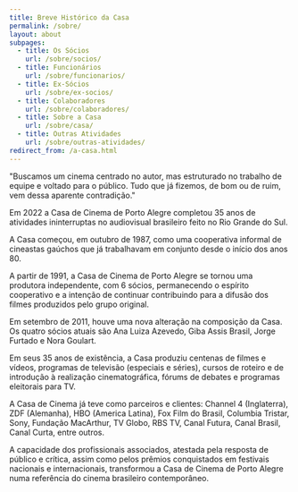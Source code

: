 ```yaml
---
title: Breve Histórico da Casa
permalink: /sobre/
layout: about
subpages:
  - title: Os Sócios
    url: /sobre/socios/
  - title: Funcionários
    url: /sobre/funcionarios/
  - title: Ex-Sócios
    url: /sobre/ex-socios/
  - title: Colaboradores
    url: /sobre/colaboradores/
  - title: Sobre a Casa
    url: /sobre/casa/
  - title: Outras Atividades
    url: /sobre/outras-atividades/
redirect_from: /a-casa.html
---
```

"Buscamos um cinema centrado no autor, mas estruturado no trabalho de equipe e voltado para o público. Tudo que já fizemos, de bom ou de ruim, vem dessa aparente contradição."

Em 2022 a Casa de Cinema de Porto Alegre completou 35 anos de atividades ininterruptas no audiovisual brasileiro feito no Rio Grande do Sul.

A Casa começou, em outubro de 1987, como uma cooperativa informal de cineastas gaúchos que já trabalhavam em conjunto desde o início dos anos 80.

A partir de 1991, a Casa de Cinema de Porto Alegre se tornou uma produtora independente, com 6 sócios, permanecendo o espírito cooperativo e a intenção de continuar contribuindo para a difusão dos filmes produzidos pelo grupo original.

Em setembro de 2011, houve uma nova alteração na composição da Casa. Os quatro sócios atuais são Ana Luiza Azevedo, Giba Assis Brasil, Jorge Furtado e Nora Goulart.

Em seus 35 anos de existência, a Casa produziu centenas de filmes e vídeos, programas de televisão (especiais e séries), cursos de roteiro e de introdução à realização cinematográfica, fórums de debates e programas eleitorais para TV.

A Casa de Cinema já teve como parceiros e clientes: Channel 4 (Inglaterra), ZDF (Alemanha), HBO (America Latina), Fox Film do Brasil, Columbia Tristar, Sony, Fundação MacArthur, TV Globo, RBS TV, Canal Futura, Canal Brasil, Canal Curta, entre outros.

A capacidade dos profissionais associados, atestada pela resposta de público e crítica, assim como pelos prêmios conquistados em festivais nacionais e internacionais, transformou a Casa de Cinema de Porto Alegre numa referência do cinema brasileiro contemporâneo.
